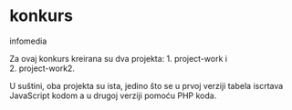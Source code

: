 # konkurs
infomedia

Za ovaj konkurs kreirana su dva projekta: 
                1. project-work  i  
                2. project-work2. 

U suštini, oba projekta su ista, jedino što se u prvoj verziji tabela iscrtava JavaScript kodom a u drugoj verziji pomoću PHP koda.
